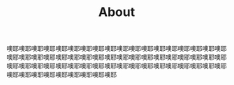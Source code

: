 ﻿---
layout: page
title: "About"
description: "麻麻再也不用担心有人问我作业了 " 
header-img: "img/green.jpg"
---

噢耶噢耶噢耶噢耶噢耶噢耶噢耶噢耶噢耶噢耶噢耶噢耶噢耶噢耶噢耶噢耶噢耶噢耶噢耶噢耶噢耶噢耶噢耶噢耶噢耶噢耶噢耶噢耶噢耶噢耶噢耶噢耶噢耶噢耶噢耶噢耶噢耶噢耶噢耶噢耶噢耶噢耶噢耶噢耶噢耶噢耶噢耶噢耶噢耶噢耶噢耶噢耶噢耶噢耶噢耶噢耶噢耶噢耶噢耶噢耶噢耶噢耶噢耶





